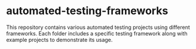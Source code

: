 # automated-testing-frameworks
This repository contains various automated testing projects using different frameworks. Each folder includes a specific testing framework along with example projects to demonstrate its usage.
